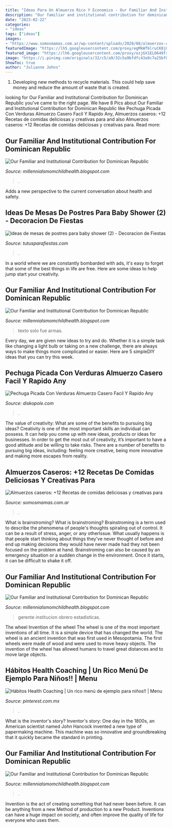 ```yaml
---
title: "Ideas Para Un Almuerzo Rico Y Economico - Our Familiar And Institutional Contribution For Dominican Republic"
description: "Our familiar and institutional contribution for dominican republic"
date: "2023-02-22"
categories:
- "ideas"
tags: ["ideas"]
images:
- "https://www.somosmamas.com.ar/wp-content/uploads/2020/08/almuerzos-caseros-1024x576.png"
featuredImage: "https://lh5.googleusercontent.com/proxy/egMkWfblruCK8jO1dVhLuVZPyUDvs7J4d-DPpRTiJRZPzDJL_htSCQfJDH4Q_2n5jlZVDo-2UvfccXoxwhRl-R8FVRo=w1200-h630-n-k-no-nu"
featured_image: "https://lh6.googleusercontent.com/proxy/ozjGX1ELO649frvLQ8wdJRc1rR-nsrgL1SmwwTuxCQmQ_ST5FFMTeb3i8EAIgJJmAGo3H96kZGZGLPswbqR0IP1ioZM=w1200-h630-n-k-no-nu"
image: "https://i.pinimg.com/originals/32/c5/a9/32c5a9bfdfc43a9c7a25bf0210192145.jpg"
ShowToc: true
author: "Julianne Johns"
---
```



1. Developing new methods to recycle materials. This could help save money and reduce the amount of waste that is created.

	

		
looking for Our Familiar and Institutional Contribution for Dominican Republic you've came to the right page. We have 8 Pics about Our Familiar and Institutional Contribution for Dominican Republic like Pechuga Picada Con Verduras Almuerzo Casero Facil Y Rapido Any, Almuerzos caseros: +12 Recetas de comidas deliciosas y creativas para and also Almuerzos caseros: +12 Recetas de comidas deliciosas y creativas para. Read more:
		
    
## Our Familiar And Institutional Contribution For Dominican Republic

<img loading=lazy src="https://lh3.googleusercontent.com/proxy/SornNWYs7WstSImOqiy6iJsPErBZg67IH3Rjs_GXALHk7rbmGD193ePk2yjG0wNl8Ed6ytoshoH5hwOOlpScc2qkOOw=w1200-h630-n-k-no-nu" onerror="this.onerror=null;this.src='https://tse1.mm.bing.net/th?id=OIP.uectxl2J6CtiGN7lD74uhwHaFj&amp;pid=15.1';" alt="Our Familiar and Institutional Contribution for Dominican Republic">

_Source: millennialsmomchildhealth.blogspot.com_

>. 

	

Adds a new perspective to the current conversation about health and safety.

    
## Ideas De Mesas De Postres Para Baby Shower (2) - Decoracion De Fiestas

<img loading=lazy src="https://tutusparafiestas.com/wp-content/uploads/2017/02/Ideas-de-mesas-de-postres-para-baby-shower-2.jpg" onerror="this.onerror=null;this.src='https://tse3.mm.bing.net/th?id=OIP.tF_3S7pcIYnQnLIxx1OGZAHaF_&amp;pid=15.1';" alt="Ideas de mesas de postres para baby shower (2) - Decoracion de Fiestas">

_Source: tutusparafiestas.com_

>. 

	

In a world where we are constantly bombarded with ads, it's easy to forget that some of the best things in life are free. Here are some ideas to help jump start your creativity.

    
## Our Familiar And Institutional Contribution For Dominican Republic

<img loading=lazy src="https://lh6.googleusercontent.com/proxy/ozjGX1ELO649frvLQ8wdJRc1rR-nsrgL1SmwwTuxCQmQ_ST5FFMTeb3i8EAIgJJmAGo3H96kZGZGLPswbqR0IP1ioZM=w1200-h630-n-k-no-nu" onerror="this.onerror=null;this.src='https://tse2.mm.bing.net/th?id=OIP.wVmPY7IioGLqrMIDGRGRhwHaFj&amp;pid=15.1';" alt="Our Familiar and Institutional Contribution for Dominican Republic">

_Source: millennialsmomchildhealth.blogspot.com_

>texto solo fue armas. 

	

Every day, we are given new ideas to try and do. Whether it is a simple task like changing a light bulb or taking on a new challenge, there are always ways to make things more complicated or easier. Here are 5 simpleDIY ideas that you can try this week.

    
## Pechuga Picada Con Verduras Almuerzo Casero Facil Y Rapido Any

<img loading=lazy src="https://i.ytimg.com/vi/3QR9cVhTPRM/maxresdefault.jpg" onerror="this.onerror=null;this.src='https://tse2.mm.bing.net/th?id=OIP.ZuK_SYysJmAPi4Vz5LFhVAHaEK&amp;pid=15.1';" alt="Pechuga Picada Con Verduras Almuerzo Casero Facil Y Rapido Any">

_Source: diskopole.com_

>. 

	

The value of creativity: What are some of the benefits to pursuing big ideas?
Creativity is one of the most important skills an individual can possess. It can help you come up with new ideas, products or ideas for businesses. In order to get the most out of creativity, it’s important to have a good attitude and be willing to take risks. There are a number of benefits to pursuing big ideas, including: feeling more creative, being more innovative and making more escapes from reality.

    
## Almuerzos Caseros: +12 Recetas De Comidas Deliciosas Y Creativas Para

<img loading=lazy src="https://www.somosmamas.com.ar/wp-content/uploads/2020/08/almuerzos-caseros-1024x576.png" onerror="this.onerror=null;this.src='https://tse2.mm.bing.net/th?id=OIP.2lmNOpzdw00Ya73kxPwXFgHaEK&amp;pid=15.1';" alt="Almuerzos caseros: +12 Recetas de comidas deliciosas y creativas para">

_Source: somosmamas.com.ar_

>. 

	

What is brainstroming?
What is brainstroming? Brainstroming is a term used to describe the phenomena of people's thoughts spiraling out of control. It can be a result of stress, anger, or any otherIssue. What usually happens is that people start thinking about things they've never thought of before and end up making decisions they would have never made had they not been focused on the problem at hand. Brainstroming can also be caused by an emergency situation or a sudden change in the environment. Once it starts, it can be difficult to shake it off.

    
## Our Familiar And Institutional Contribution For Dominican Republic

<img loading=lazy src="https://lh6.googleusercontent.com/proxy/1tVvy_-0uX424cSNPdu9_kdPainFHGYxuvsiUUA0ULIAy3x37hqqnU1hKuiaQN-sOUu3ISw_ZtdyYriDPym4L2kdYoU=w1200-h630-n-k-no-nu" onerror="this.onerror=null;this.src='https://tse4.mm.bing.net/th?id=OIP.d0_mI1AU8EQSd4pWJNkqgQHaFj&amp;pid=15.1';" alt="Our Familiar and Institutional Contribution for Dominican Republic">

_Source: millennialsmomchildhealth.blogspot.com_

>gerente institucion obrero estadisticas. 

	

The wheel
Invention of the wheel
The wheel is one of the most important inventions of all time. It is a simple device that has changed the world. The wheel is an ancient invention that was first used in Mesopotamia. The first wheels were made of wood and were used to move heavy objects. The invention of the wheel has allowed humans to travel great distances and to move large objects.

    
## Hábitos Health Coaching | Un Rico Menú De Ejemplo Para Niños!! | Menu

<img loading=lazy src="https://i.pinimg.com/originals/32/c5/a9/32c5a9bfdfc43a9c7a25bf0210192145.jpg" onerror="this.onerror=null;this.src='https://tse3.mm.bing.net/th?id=OIP.JbZjeDGOcXQdp0zpzWtsjgHaIj&amp;pid=15.1';" alt="Hábitos Health Coaching | Un rico menú de ejemplo para niños!! | Menu">

_Source: pinterest.com.mx_

>. 

	

What is the inventor's story?
Inventor's story: One day in the 1800s, an American scientist named John Hancock invented a new type of papermaking machine. This machine was so innovative and groundbreaking that it quickly became the standard in printing.

    
## Our Familiar And Institutional Contribution For Dominican Republic

<img loading=lazy src="https://lh5.googleusercontent.com/proxy/egMkWfblruCK8jO1dVhLuVZPyUDvs7J4d-DPpRTiJRZPzDJL_htSCQfJDH4Q_2n5jlZVDo-2UvfccXoxwhRl-R8FVRo=w1200-h630-n-k-no-nu" onerror="this.onerror=null;this.src='https://tse2.mm.bing.net/th?id=OIP.4pvtRgEIaiuTwbCBvaXj1QHaFj&amp;pid=15.1';" alt="Our Familiar and Institutional Contribution for Dominican Republic">

_Source: millennialsmomchildhealth.blogspot.com_

>. 

	

Invention is the act of creating something that had never been before. It can be anything from a new Method of production to a new Product. Inventions can have a huge impact on society, and often improve the quality of life for everyone who uses them.

